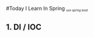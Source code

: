 #Today I Learn In Spring <sup><sup></sup></sup><sub><sub><sup><i>use spring boot</i></sup></sub></sub></h1>

## 1. DI / IOC

